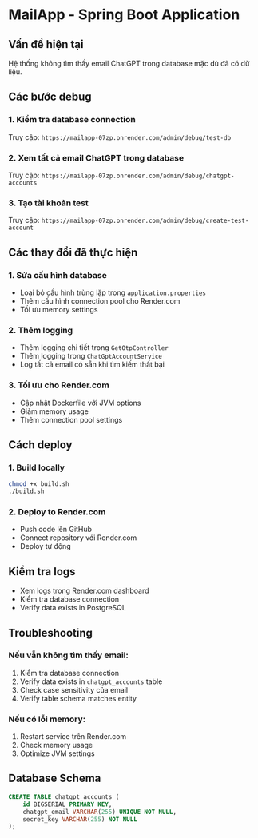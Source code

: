 # MailApp - Spring Boot Application

## Vấn đề hiện tại
Hệ thống không tìm thấy email ChatGPT trong database mặc dù đã có dữ liệu.

## Các bước debug

### 1. Kiểm tra database connection
Truy cập: `https://mailapp-07zp.onrender.com/admin/debug/test-db`

### 2. Xem tất cả email ChatGPT trong database
Truy cập: `https://mailapp-07zp.onrender.com/admin/debug/chatgpt-accounts`

### 3. Tạo tài khoản test
Truy cập: `https://mailapp-07zp.onrender.com/admin/debug/create-test-account`

## Các thay đổi đã thực hiện

### 1. Sửa cấu hình database
- Loại bỏ cấu hình trùng lặp trong `application.properties`
- Thêm cấu hình connection pool cho Render.com
- Tối ưu memory settings

### 2. Thêm logging
- Thêm logging chi tiết trong `GetOtpController`
- Thêm logging trong `ChatGptAccountService`
- Log tất cả email có sẵn khi tìm kiếm thất bại

### 3. Tối ưu cho Render.com
- Cập nhật Dockerfile với JVM options
- Giảm memory usage
- Thêm connection pool settings

## Cách deploy

### 1. Build locally
```bash
chmod +x build.sh
./build.sh
```

### 2. Deploy to Render.com
- Push code lên GitHub
- Connect repository với Render.com
- Deploy tự động

## Kiểm tra logs
- Xem logs trong Render.com dashboard
- Kiểm tra database connection
- Verify data exists in PostgreSQL

## Troubleshooting

### Nếu vẫn không tìm thấy email:
1. Kiểm tra database connection
2. Verify data exists in `chatgpt_accounts` table
3. Check case sensitivity của email
4. Verify table schema matches entity

### Nếu có lỗi memory:
1. Restart service trên Render.com
2. Check memory usage
3. Optimize JVM settings

## Database Schema
```sql
CREATE TABLE chatgpt_accounts (
    id BIGSERIAL PRIMARY KEY,
    chatgpt_email VARCHAR(255) UNIQUE NOT NULL,
    secret_key VARCHAR(255) NOT NULL
);
``` 